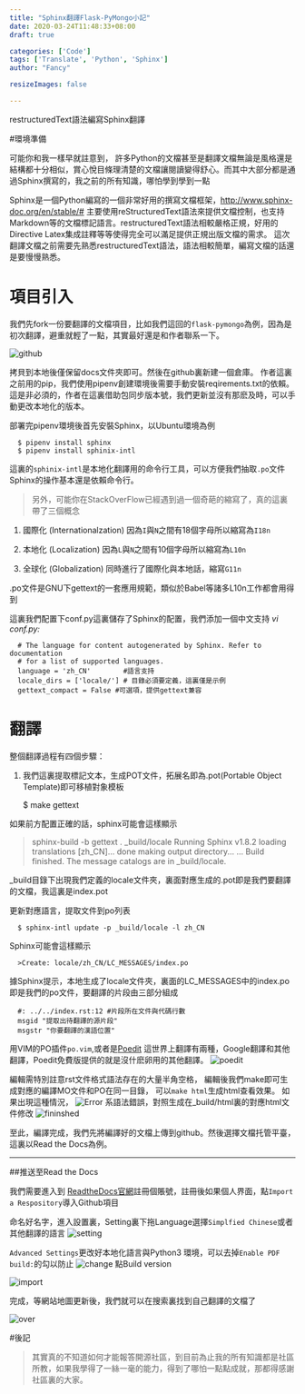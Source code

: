 ```yaml
---
title: "Sphinx翻譯Flask-PyMongo小記"
date: 2020-03-24T11:48:33+08:00
draft: true

categories: ['Code']
tags: ['Translate', 'Python', 'Sphinx']
author: "Fancy"

resizeImages: false

---
```


restructuredText語法編寫Sphinx翻譯
<!--more-->


#環境準備



可能你和我一樣早就註意到， 許多Python的文檔甚至是翻譯文檔無論是風格還是結構都十分相似，賞心悅目條理清楚的文檔讓閱讀變得舒心。而其中大部分都是通過Sphinx撰寫的，我之前的所有知識，哪怕學到學到一點

Sphinx是一個Python編寫的一個非常好用的撰寫文檔框架，http://www.sphinx-doc.org/en/stable/#
主要使用reStructuredText語法來提供文檔控制，也支持Markdown等的文檔標記語言。restructuredText語法相較嚴格正規，好用的Directive Latex集成註釋等等使得完全可以滿足提供正規出版文檔的需求。
這次翻譯文檔之前需要先熟悉restructuredText語法，語法相較簡單，編寫文檔的話還是要慢慢熟悉。


# 項目引入

我們先fork一份要翻譯的文檔項目，比如我們這回的`flask-pymongo`為例，因為是初次翻譯，避重就輕了一點，其實最好還是和作者聯系一下。

![github](https://raw.githubusercontent.com/hallucigenia/grimalog/master/content/article/sphinx-flask-pymongo/01.png  "github")

拷貝到本地後僅保留docs文件夾即可。然後在github裏新建一個倉庫。
作者這裏之前用的pip，我們使用pipenv創建環境後需要手動安裝reqirements.txt的依賴。這是非必須的，作者在這裏借助包同步版本號，我們更新並沒有那麽及時，可以手動更改本地化的版本。


部署完pipenv環境後首先安裝Sphinx，以Ubuntu環境為例

```
  $ pipenv install sphinx 
  $ pipenv install sphinix-intl
```

這裏的`sphinix-intl`是本地化翻譯用的命令行工具，可以方便我們抽取`.po`文件Sphinx的操作基本還是依賴命令行。

>另外，可能你在StackOverFlow已經遇到過一個奇葩的縮寫了，真的這裏帶了三個概念

1. 國際化 (Internationalzation) 因為`I`與`N`之間有18個字母所以縮寫為`I18n`

2. 本地化 (Localization) 因為`L`與`N`之間有10個字母所以縮寫為`L10n`

3. 全球化 (Globalization)  同時進行了國際化與本地話，縮寫`G11n`

   

.po文件是GNU下gettext的一套應用規範，類似於Babel等諸多L10n工作都會用得到

這裏我們配置下conf.py這裏儲存了Sphinx的配置，我們添加一個中文支持
*vi conf.py:*

```
  # The language for content autogenerated by Sphinx. Refer to documentation      
  # for a list of supported languages.                                            
  language = 'zh_CN'        #語言支持
  locale_dirs = ['locale/'] # 目錄必須要定義，這裏僅是示例
  gettext_compact = False #可選項，提供gettext兼容 
```

# 翻譯

整個翻譯過程有四個步驟：

1. 我們這裏提取標記文本，生成POT文件，拓展名即為.pot(Portable Object Template)即可移植對象模板

   $ make gettext

如果前方配置正確的話，sphinx可能會這樣顯示

  >sphinx-build -b gettext   . _build/locale
  >Running Sphinx v1.8.2
  >loading translations [zh_CN]... done
  >making output directory...
  >...
  >Build finished. The message catalogs are in _build/locale.


_build目錄下出現我們定義的locale文件夾，裏面對應生成的.pot即是我們要翻譯的文檔，我這裏是index.pot



更新對應語言，提取文件到po列表

```
  $ sphinx-intl update -p _build/locale -l zh_CN
```

Sphinx可能會這樣顯示

```
  >Create: locale/zh_CN/LC_MESSAGES/index.po
```

據Sphinx提示，本地生成了locale文件夾，裏面的LC_MESSAGES中的index.po即是我們的po文件，要翻譯的片段由三部分組成

```
  #: ../../index.rst:12 #片段所在文件與代碼行數
  msgid "提取出待翻譯的源片段"
  msgstr "你要翻譯的漢語位置"
```

用VIM的PO插件`po.vim`,或者是[Poedit](https://poedit.net)
這世界上翻譯有兩種，Google翻譯和其他翻譯，Poedit免費版提供的就是沒什麽卵用的其他翻譯。
![poedit](https://raw.githubusercontent.com/hallucigenia/grimalog/master/content/article/sphinx-flask-pymongo/02.png  "poedit")

編輯需特別註意rst文件格式語法存在的大量半角空格，
編輯後我們make即可生成對應的編譯MO文件和PO在同一目錄，
可以`make html`生成html查看效果。
如果出現這種情況，
![Error](https://raw.githubusercontent.com/hallucigenia/grimalog/master/content/article/sphinx-flask-pymongo/03.png  "Error")
系語法錯誤，對照生成在_build/html裏的對應html文件修改
![fininshed](https://raw.githubusercontent.com/hallucigenia/grimalog/master/content/article/sphinx-flask-pymongo/04.png  "finished")

至此，編譯完成，我們先將編譯好的文檔上傳到github。然後選擇文檔托管平臺，這裏以Read the Docs為例。

---

##推送至Read the Docs

我們需要進入到 [ReadtheDocs官網](https://readthedocs.org/)註冊個賬號，註冊後如果個人界面，點`Import a Respository`導入Github項目

命名好名字，進入設置裏，Setting裏下拖Language選擇`Simplfied Chinese`或者其他翻譯的語言
![setting](https://raw.githubusercontent.com/hallucigenia/grimalog/master/content/article/sphinx-flask-pymongo/05.png  "setting")

`Advanced Settings`更改好本地化語言與Python3 環境，可以去掉`Enable PDF build:`的勾以防止
![change](https://raw.githubusercontent.com/hallucigenia/grimalog/master/content/article/sphinx-flask-pymongo/06.png  "change")
點Build version

![import](https://raw.githubusercontent.com/hallucigenia/grimalog/master/content/article/sphinx-flask-pymongo/07.png  "import")

完成，等網站地圖更新後，我們就可以在搜索裏找到自己翻譯的文檔了

![over](https://raw.githubusercontent.com/hallucigenia/grimalog/master/content/article/sphinx-flask-pymongo/08.png  "over")


#後記

> 其實真的不知道如何才能報答開源社區，到目前為止我的所有知識都是社區所教，如果我學得了一絲一毫的能力，得到了哪怕一點點成就，那都得感謝社區裏的大家。

